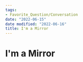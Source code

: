```yaml
---
tags:
- Favorite_Question/Conversation
date: "2022-06-15"
date modified: "2022-06-16"
title: I'm a Mirror
---
```


# I'm a Mirror
